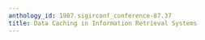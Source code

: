 ```yaml
---
anthology_id: 1987.sigirconf_conference-87.37
title: Data Caching in Information Retrieval Systems
---
```

